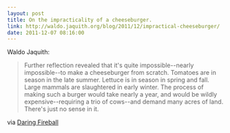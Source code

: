 ```yaml
---
layout: post
title: On the impracticality of a cheeseburger.
link: http://waldo.jaquith.org/blog/2011/12/impractical-cheeseburger/
date: 2011-12-07 08:16:00
---
```


Waldo Jaquith:
> Further reflection revealed that it's quite impossible--nearly
> impossible--to make a cheeseburger from scratch. Tomatoes are in
> season in the late summer. Lettuce is in season in spring and fall.
> Large mammals are slaughtered in early winter. The process of making
> such a burger would take nearly a year, and would be wildly
> expensive--requiring a trio of cows--and demand many acres of land.
> There's just no sense in it.

via [Daring Fireball][1]

[1]: http://daringfireball.net/linked/2011/12/06/waldo-jaquith
